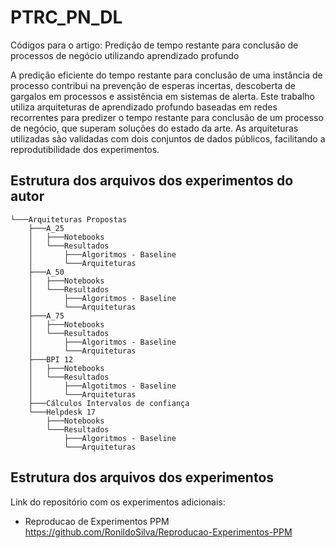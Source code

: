 # PTRC_PN_DL
Códigos para o artigo: Predição de tempo restante para conclusão de processos de negócio utilizando aprendizado profundo

A predição eficiente do tempo restante para conclusão de uma instância de processo contribui na prevenção de esperas incertas, descoberta de gargalos em processos e assistência em sistemas de alerta. Este trabalho utiliza arquiteturas de aprendizado profundo baseadas em redes recorrentes para predizer o tempo restante para conclusão de um processo de negócio, que superam soluções do estado da arte. As arquiteturas utilizadas são validadas com dois conjuntos de dados públicos, facilitando a reprodutibilidade dos experimentos.

## Estrutura dos arquivos dos experimentos do autor
```
└───Arquiteturas Propostas
    ├───A_25
    │   ├───Notebooks
    │   └───Resultados
    │       ├───Algoritmos - Baseline
    │       └───Arquiteturas
    ├───A_50
    │   ├───Notebooks
    │   └───Resultados
    │       ├───Algoritmos - Baseline
    │       └───Arquiteturas
    ├───A_75
    │   ├───Notebooks
    │   └───Resultados
    │       ├───Algoritmos - Baseline
    │       └───Arquiteturas
    ├───BPI 12
    │   ├───Notebooks
    │   └───Resultados
    │       ├───Algotitmos - Baseline
    │       └───Arquiteturas
    ├───Cálculos Intervalos de confiança
    └───Helpdesk 17
        ├───Notebooks
        └───Resultados
            ├───Algoritmos - Baseline
            └───Arquiteturas
```

## Estrutura dos arquivos dos experimentos
Link do repositório com os experimentos adicionais:
- Reproducao de Experimentos PPM <https://github.com/RonildoSilva/Reproducao-Experimentos-PPM>
